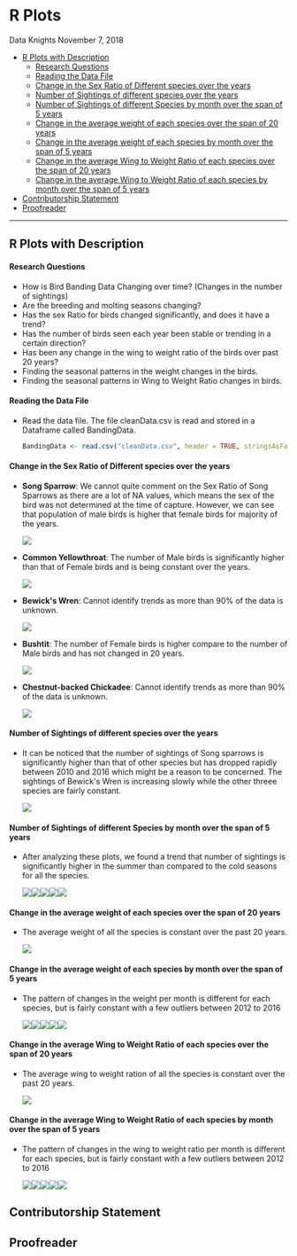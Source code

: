 R Plots
================
Data Knights
November 7, 2018

-   [R Plots with Description](#r-plots-with-description)
    -   [Research Questions](#research-questions)
    -   [Reading the Data File](#reading-the-data-file)
    -   [Change in the Sex Ratio of Different species over the years](#change-in-the-sex-ratio-of-different-species-over-the-years)
    -   [Number of Sightings of different species over the years](#number-of-sightings-of-different-species-over-the-years)
    -   [Number of Sightings of different Species by month over the span of 5 years](#number-of-sightings-of-different-species-by-month-over-the-span-of-5-years)
    -   [Change in the average weight of each species over the span of 20 years](#change-in-the-average-weight-of-each-species-over-the-span-of-20-years)
    -   [Change in the average weight of each species by month over the span of 5 years](#change-in-the-average-weight-of-each-species-by-month-over-the-span-of-5-years)
    -   [Change in the average Wing to Weight Ratio of each species over the span of 20 years](#change-in-the-average-wing-to-weight-ratio-of-each-species-over-the-span-of-20-years)
    -   [Change in the average Wing to Weight Ratio of each species by month over the span of 5 years](#change-in-the-average-wing-to-weight-ratio-of-each-species-by-month-over-the-span-of-5-years)
-   [Contributorship Statement](#contributorship-statement)
-   [Proofreader](#proofreader)

------------------------------------------------------------------------

R Plots with Description
------------------------

#### Research Questions

-   How is Bird Banding Data Changing over time? (Changes in the number of sightings)
-   Are the breeding and molting seasons changing?
-   Has the sex Ratio for birds changed significantly, and does it have a trend?
-   Has the number of birds seen each year been stable or trending in a certain direction?
-   Has been any change in the wing to weight ratio of the birds over past 20 years?
-   Finding the seasonal patterns in the weight changes in the birds.
-   Finding the seasonal patterns in Wing to Weight Ratio changes in birds.

#### Reading the Data File

-   Read the data file. The file cleanData.csv is read and stored in a Dataframe called BandingData.

    ``` r
    BandingData <- read.csv("cleanData.csv", header = TRUE, stringsAsFactors = FALSE)
    ```

#### Change in the Sex Ratio of Different species over the years

-   **Song Sparrow**: We cannot quite comment on the Sex Ratio of Song Sparrows as there are a lot of NA values, which means the sex of the bird was not determined at the time of capture. However, we can see that population of male birds is higher that female birds for majority of the years.

    ![](r_plots_files/figure-markdown_github/unnamed-chunk-3-1.png)

-   **Common Yellowthroat**: The number of Male birds is significantly higher than that of Female birds and is being constant over the years.

    ![](r_plots_files/figure-markdown_github/unnamed-chunk-4-1.png)

-   **Bewick's Wren**: Cannot identify trends as more than 90% of the data is unknown.

    ![](r_plots_files/figure-markdown_github/unnamed-chunk-5-1.png)

-   **Bushtit**: The number of Female birds is higher compare to the number of Male birds and has not changed in 20 years.

    ![](r_plots_files/figure-markdown_github/unnamed-chunk-6-1.png)

-   **Chestnut-backed Chickadee**: Cannot identify trends as more than 90% of the data is unknown.

    ![](r_plots_files/figure-markdown_github/unnamed-chunk-7-1.png)

#### Number of Sightings of different species over the years

-   It can be noticed that the number of sightings of Song sparrows is significantly higher than that of other species but has dropped rapidly between 2010 and 2016 which might be a reason to be concerned. The sightings of Bewick's Wren is increasing slowly while the other threee species are fairly constant.

    ![](r_plots_files/figure-markdown_github/unnamed-chunk-8-1.png)

#### Number of Sightings of different Species by month over the span of 5 years

-   After analyzing these plots, we found a trend that number of sightings is significantly higher in the summer than compared to the cold seasons for all the species.

    ![](r_plots_files/figure-markdown_github/unnamed-chunk-9-1.png)![](r_plots_files/figure-markdown_github/unnamed-chunk-9-2.png)![](r_plots_files/figure-markdown_github/unnamed-chunk-9-3.png)![](r_plots_files/figure-markdown_github/unnamed-chunk-9-4.png)![](r_plots_files/figure-markdown_github/unnamed-chunk-9-5.png)

#### Change in the average weight of each species over the span of 20 years

-   The average weight of all the species is constant over the past 20 years.

    ![](r_plots_files/figure-markdown_github/unnamed-chunk-10-1.png)

#### Change in the average weight of each species by month over the span of 5 years

-   The pattern of changes in the weight per month is different for each species, but is fairly constant with a few outliers between 2012 to 2016

    ![](r_plots_files/figure-markdown_github/unnamed-chunk-11-1.png)![](r_plots_files/figure-markdown_github/unnamed-chunk-11-2.png)![](r_plots_files/figure-markdown_github/unnamed-chunk-11-3.png)![](r_plots_files/figure-markdown_github/unnamed-chunk-11-4.png)![](r_plots_files/figure-markdown_github/unnamed-chunk-11-5.png)

#### Change in the average Wing to Weight Ratio of each species over the span of 20 years

-   The average wing to weight ration of all the species is constant over the past 20 years.

    ![](r_plots_files/figure-markdown_github/unnamed-chunk-12-1.png)

#### Change in the average Wing to Weight Ratio of each species by month over the span of 5 years

-   The pattern of changes in the wing to weight ratio per month is different for each species, but is fairly constant with a few outliers between 2012 to 2016

    ![](r_plots_files/figure-markdown_github/unnamed-chunk-13-1.png)![](r_plots_files/figure-markdown_github/unnamed-chunk-13-2.png)![](r_plots_files/figure-markdown_github/unnamed-chunk-13-3.png)![](r_plots_files/figure-markdown_github/unnamed-chunk-13-4.png)![](r_plots_files/figure-markdown_github/unnamed-chunk-13-5.png)

Contributorship Statement
-------------------------

Proofreader
-----------
